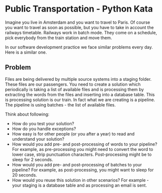 # Public Transportation - Python Kata

Imagine you live in Amsterdam and you want to travel to Paris. Of course you want to travel as soon as possible, but you have to take in account the railways timetable. Railways work in batch mode. They come on a schedule, pick everybody from the train station and move them. 

In our software development practice we face similar problems every day. Here is a similar one.

## Problem

Files are being delivered by multiple source systems into a staging folder. These files are our passengers. You need to create a solution which periodically is taking a list of available files and is processing them by extracting the words from the files and inserting into a database table. This is processing solution is our train. In fact what we are creating is a pipeline. The pipeline is using batches - the list of available files.

Think about following:

* How do you test your solution?
* How do you handle exceptions?
* How easy is for other people (or you after a year) to read and understand your solution? 
* How would you add pre- and post-processing of words to your pipeline? For example, as pre-processing you might need to convert the word to lower case, strip punctuation characters. Post-processing might be to sleep for 2 seconds.
* How would you add pre- and post-processing of batches to your pipeline? For example, as post-processing, you might want to sleep for 20 seconds.
* How would you reuse this solution in other scenarios? For example - your staging is a database table and as processing an email is sent.

